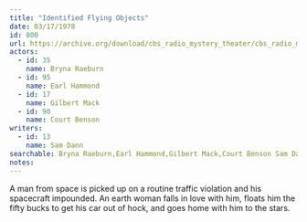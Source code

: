 ```yaml
---
title: "Identified Flying Objects"
date: 03/17/1978
id: 800
url: https://archive.org/download/cbs_radio_mystery_theater/cbs_radio_mystery_theater-0751-0800.zip/cbs_radio_mystery_theater-0751-0800%2Fcbsrmt_0800_identified_flying_objects.mp3
actors:  
  - id: 35
    name: Bryna Raeburn  
  - id: 95
    name: Earl Hammond  
  - id: 17
    name: Gilbert Mack  
  - id: 90
    name: Court Benson
writers:  
  - id: 13
    name: Sam Dann
searchable: Bryna Raeburn,Earl Hammond,Gilbert Mack,Court Benson Sam Dann
notes:  
---
```

A man from space is picked up on a routine traffic violation and his spacecraft impounded. An earth woman falls in love with him, floats him the fifty bucks to get his car out of hock, and goes home with him to the stars.